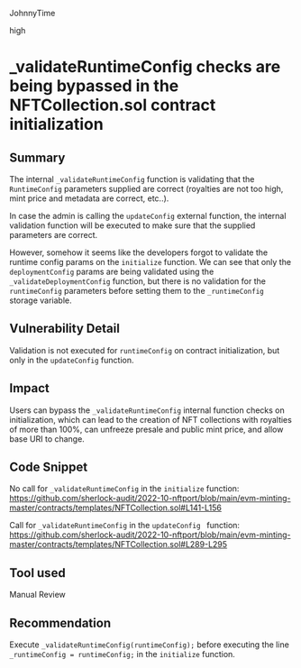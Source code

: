 JohnnyTime

high

# _validateRuntimeConfig checks are being bypassed in the NFTCollection.sol contract initialization

## Summary
The internal `_validateRuntimeConfig` function is validating that the `RuntimeConfig` parameters supplied are correct (royalties are not too high, mint price and metadata are correct, etc..).

In case the admin is calling the `updateConfig` external function, the internal validation function will be executed to make sure that the supplied parameters are correct.

However, somehow it seems like the developers forgot to validate the runtime config params on the `initialize` function. We can see that only the `deploymentConfig` params are being validated using the `_validateDeploymentConfig` function, but there is no validation for the `runtimeConfig` parameters before setting them to the `_runtimeConfig` storage variable. 

## Vulnerability Detail
Validation is not executed for `runtimeConfig` on contract initialization, but only in the `updateConfig` function.

## Impact
Users can bypass the `_validateRuntimeConfig` internal function checks on initialization, which can lead to the creation of NFT collections with royalties of more than 100%, can unfreeze presale and public mint price, and allow base URI to change.

## Code Snippet
No call for `_validateRuntimeConfig` in the `initialize` function:
https://github.com/sherlock-audit/2022-10-nftport/blob/main/evm-minting-master/contracts/templates/NFTCollection.sol#L141-L156

Call for `_validateRuntimeConfig` in the `updateConfig ` function:
https://github.com/sherlock-audit/2022-10-nftport/blob/main/evm-minting-master/contracts/templates/NFTCollection.sol#L289-L295

## Tool used
Manual Review

## Recommendation
Execute `_validateRuntimeConfig(runtimeConfig);` before executing the line `_runtimeConfig = runtimeConfig;` in the `initialize` function.
